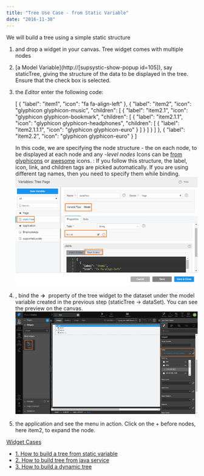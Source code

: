 ```yaml
---
title: "Tree Use Case - from Static Variable"
date: "2016-11-30"
---
```


We will build a tree using a simple static structure

1. and drop a widget in your canvas. Tree widget comes with multiple nodes
2. [a Model Variable](http://[supsystic-show-popup id=105]), say staticTree, giving the structure of the data to be displayed in the tree. Ensure that the check box is selected.
3. the _Editor_ enter the following code:
    
    \[
      {
        "label": "item1",
        "icon": "fa fa-align-left"
      },
      {
        "label": "item2",
        "icon": "glyphicon glyphicon-music",
        "children": \[
          {
            "label": "item2.1",
            "icon": "glyphicon glyphicon-bookmark",
            "children": \[
              {
                "label": "item2.1.1",
                "icon": "glyphicon glyphicon-headphones",
                "children": \[
                  {
                    "label": "item2.1.1.1",
                    "icon": "glyphicon glyphicon-euro"
                  }
                \]
              }
            \]
          }
        \]
      },
      {
        "label": "item2.2",
        "icon": "glyphicon glyphicon-euro"
      }
    \]
    
    In this code, we are specifying the node structure - the on each node, to be displayed at each node and any _\-level nodes_ Icons can be [from glyphicons](https://getbootstrap.com/docs/3.3/components/) or [awesome](https://fortawesome.github.io/Font-Awesome/cheatsheet/) icons. : If you follow this structure, the label, icon, link, and children tags are picked automatically. If you are using different tag names, then you need to specify them while binding. [![](../assets/tree_statvar.png)](../assets/tree_statvar.png)
4. , bind the **\->**  property of the tree widget to the dataset under the model variable created in the previous step (staticTree -> dataSet). You can see the preview on the canvas. [![](../assets/tree_design.png)](../assets/tree_design.png)
5. the application and see the menu in action. Click on the + before nodes, here item2, to expand the node.

[Widget Cases](/learn/app-development/widgets/basic/tree/)

- [1\. How to build a tree from static variable](/learn/how-tos/tree-use-case-static-variable/)
- [2\. How to build tree from java service](/learn/how-tos/tree-use-case-java-service/)
- [3\. How to build a dynamic tree](/learn/how-tos/tree-use-case-dynamic-tree/)
